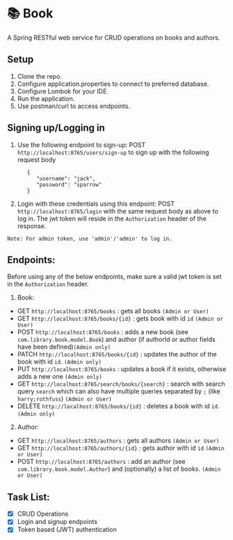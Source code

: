# :books: Book
A Spring RESTful web service for CRUD operations on books and authors.

## Setup
1. Clone the repo.
2. Configure application.properties to connect to preferred database.
3. Configure Lombok for your IDE.
4. Run the application.
5. Use postman/curl to access endpoints.

## Signing up/Logging in
1. Use the following endpoint to sign-up: POST ```http://localhost:8765/users/sign-up``` to sign up with the following request body
   ```
      {
         "username": "jack",
         "password": "sparrow"
      }
   ```
2. Login with these credentials using this endpoint: POST ```http://localhost:8765/login``` with the same request body as above to log in. The jwt token will reside in the ```Authorization``` header of the response.

```Note: For admin token, use 'admin'/'admin' to log in.```

## Endpoints:
Before using any of the below endpoints, make sure a valid jwt token is set in the ```Authorization``` header.
1. Book:
  * GET ```http://localhost:8765/books``` : gets all books ```(Admin or User)```
  * GET ```http://localhost:8765/books/{id}``` : gets book with id ```id``` ```(Admin or User)```
  * POST ```http://localhost:8765/books``` : adds a new book (see ```com.library.book.model.Book```) and author (if authorId or author fields have been defined)```(Admin only)```
  * PATCH ```http://localhost:8765/books/{id}``` : updates the author of the book with id ```id```. ```(Admin only)```
  * PUT ```http://localhost:8765/books``` : updates a book if it exists, otherwise adds a new one ```(Admin only)```
  * GET ```http://localhost:8765/search/books/{search}``` : search with search query ```search``` which can also have multiple queries separated by ```;``` (like ```harry;rothfuss```) ```(Admin or User)```
  * DELETE ```http://localhost:8765/books/{id}``` : deletes a book with id ```id```. ```(Admin only)```
2. Author:
  * GET ```http://localhost:8765/authors``` : gets all authors ```(Admin or User)```
  * GET ```http://localhost:8765/authors/{id}``` : gets author with id ```id``` ```(Admin or User)```
  * POST ```http://localhost:8765/authors``` : add an author (see ```com.library.book.model.Author```) and (optionally) a list of books. ```(Admin or User)```
  
## Task List:
  - [X] CRUD Operations
  - [X] Login and signup endpoints
  - [X] Token based (JWT) authentication
